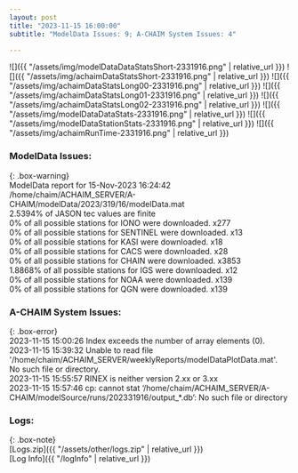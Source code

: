 ```yaml
---
layout: post
title: "2023-11-15 16:00:00"
subtitle: "ModelData Issues: 9; A-CHAIM System Issues: 4"

---
```


![]({{ "/assets/img/modelDataDataStatsShort-2331916.png" | relative_url }})
![]({{ "/assets/img/achaimDataStatsShort-2331916.png" | relative_url }})
![]({{ "/assets/img/achaimDataStatsLong00-2331916.png" | relative_url }})
![]({{ "/assets/img/achaimDataStatsLong01-2331916.png" | relative_url }})
![]({{ "/assets/img/achaimDataStatsLong02-2331916.png" | relative_url }})
![]({{ "/assets/img/modelDataDataStats-2331916.png" | relative_url }})
![]({{ "/assets/img/modelDataStationStats-2331916.png" | relative_url }})
![]({{ "/assets/img/achaimRunTime-2331916.png" | relative_url }})


### ModelData Issues:  
  
{: .box-warning}  
 ModelData report for 15-Nov-2023 16:24:42   
 /home/chaim/ACHAIM_SERVER/A-CHAIM/modelData/2023/319/16/modelData.mat   
 2.5394% of JASON tec values are finite   
 0% of all possible stations for IONO were downloaded. x277   
 0% of all possible stations for SENTINEL were downloaded. x13   
 0% of all possible stations for KASI were downloaded. x18   
 0% of all possible stations for CACS were downloaded. x28   
 0% of all possible stations for CHAIN were downloaded. x3853   
 1.8868% of all possible stations for IGS were downloaded. x12   
 0% of all possible stations for NOAA were downloaded. x139   
 0% of all possible stations for QGN were downloaded. x139   
  
### A-CHAIM System Issues:  
  
{: .box-error}  
2023-11-15 15:00:26 Index exceeds the number of array elements (0).  
2023-11-15 15:39:32 Unable to read file '/home/chaim/ACHAIM_SERVER/weeklyReports/modelDataPlotData.mat'. No such file or directory.  
2023-11-15 15:55:57 RINEX is neither version 2.xx or 3.xx  
2023-11-15 15:57:46 cp: cannot stat ‘/home/chaim/ACHAIM_SERVER/A-CHAIM/modelSource/runs/202331916/output_*.db’: No such file or directory  

### Logs:  
  
{: .box-note}  
[Logs.zip]({{ "/assets/other/logs.zip" | relative_url }})  
[Log Info]({{ "/logInfo" | relative_url }})  
